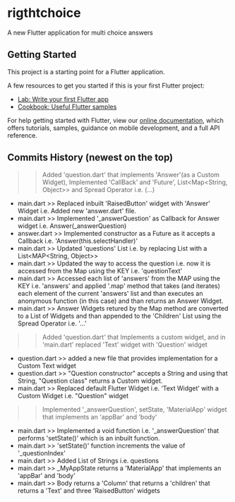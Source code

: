 # rigthtchoice

A new Flutter application for multi choice answers

## Getting Started

This project is a starting point for a Flutter application.

A few resources to get you started if this is your first Flutter project:

- [Lab: Write your first Flutter app](https://flutter.dev/docs/get-started/codelab)
- [Cookbook: Useful Flutter samples](https://flutter.dev/docs/cookbook)

For help getting started with Flutter, view our
[online documentation](https://flutter.dev/docs), which offers tutorials,
samples, guidance on mobile development, and a full API reference.

## Commits History (newest on the top)

>> Added 'question.dart' that implements 'Answer'(as a Custom Widget), Implemented 'CallBack' and 'Future', List<Map<String, Object>> and Spread Operator i.e. (...)
- main.dart >> Replaced inbuilt 'RaisedButton' widget with 'Answer' Widget i.e. Added new 'answer.dart' file.
- main.dart >> Implemented '_answerQuestion' as Callback for Answer widget i.e. Answer(_answerQuestion)
- answer.dart >> Implemented constructor as a Future as it accepts a Callback i.e. 'Answer(this.selectHandler)'
- main.dart >> Updated 'questions' List i.e. by replacing List<String> with a List<MAP<String, Object>>
- main.dart >> Updated the way to access the question i.e. now it is accessed from the Map using the KEY i.e. 'questionText'
- main.dart >> Accessed each list of 'answers' from the MAP using the KEY i.e. 'answers' and applied '.map' method that takes (and iterates) each element of 
the current 'answers' list and than executes an anonymous function (in this case) and than returns an Answer Widget.
- main.dart >> Answer Widgets retured by the Map method are converted to a List of Widgets and
than appended to the 'Children' List using the Spread Operator i.e. '...'

>> Added 'question.dart' that Implements a custom widget, and in 'main.dart' replaced 'Text' widget with 'Question' widget
- question.dart >> added a new file that provides implementation for a Custom Text widget
- question.dart >> "Question constructor" accepts a String and using that String, "Question class" returns a Custom widget.
- main.dart >> Replaced default Flutter Widget i.e. ‘Text Widget’ with a Custom Widget i.e. "Question" widget

>> Implemented '_answerQuestion', setState, 'MaterialApp' widget that implements an 'appBar' and 'body'
- main.dart >> Implemented a void function i.e. '_answerQuestion' that performs 'setState()' which is an inbuilt function.
- main.dart >> 'setState()' function increments the value of '_questionIndex'
- main.dart >> Added List of Strings i.e. questions
- main.dart >> _MyAppState returns a 'MaterialApp' that implements an 'appBar' and 'body'
- main.dart >> Body returns a 'Column' that returns a 'children' that returns a 'Text' and three 'RaisedButton' widgets